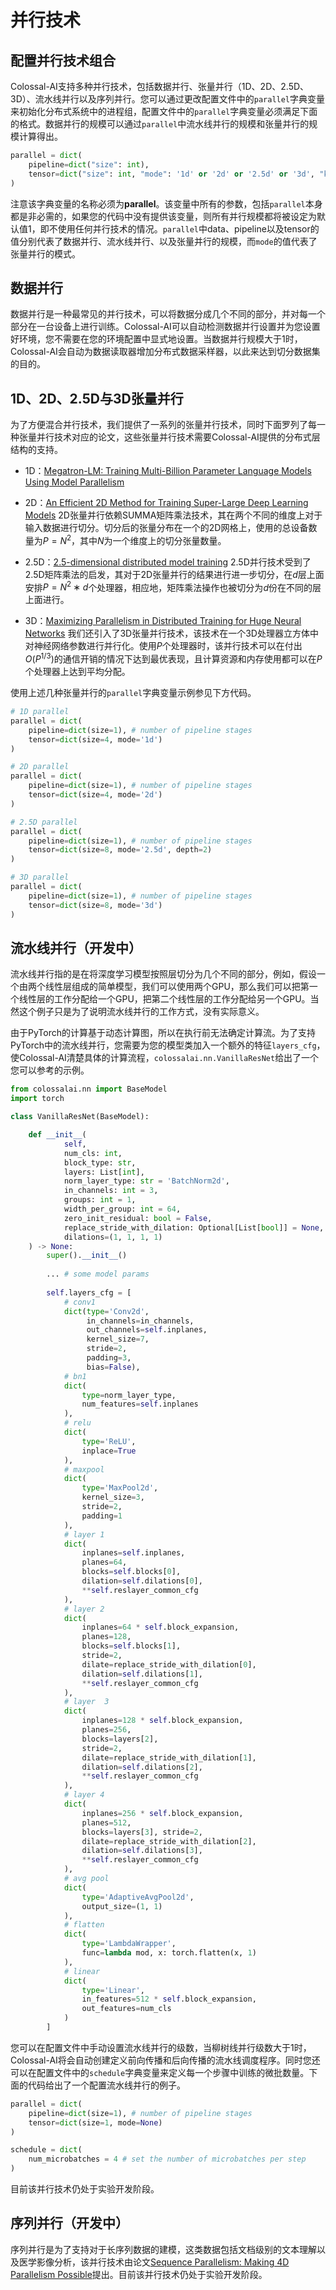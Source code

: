 # 并行技术

## 配置并行技术组合

Colossal-AI支持多种并行技术，包括数据并行、张量并行（1D、2D、2.5D、3D）、流水线并行以及序列并行。您可以通过更改配置文件中的`parallel`字典变量来初始化分布式系统中的进程组，配置文件中的`parallel`字典变量必须满足下面的格式。数据并行的规模可以通过`parallel`中流水线并行的规模和张量并行的规模计算得出。

```python
parallel = dict(
    pipeline=dict("size": int),
    tensor=dict("size": int, "mode": '1d' or '2d' or '2.5d' or '3d', "kwargs": Any)
)
```

注意该字典变量的名称必须为**parallel**。该变量中所有的参数，包括`parallel`本身都是非必需的，如果您的代码中没有提供该变量，则所有并行规模都将被设定为默认值1，即不使用任何并行技术的情况。`parallel`中data、pipeline以及tensor的值分别代表了数据并行、流水线并行、以及张量并行的规模，而`mode`的值代表了张量并行的模式。

## 数据并行

数据并行是一种最常见的并行技术，可以将数据分成几个不同的部分，并对每一个部分在一台设备上进行训练。Colossal-AI可以自动检测数据并行设置并为您设置好环境，您不需要在您的环境配置中显式地设置。当数据并行规模大于1时，Colossal-AI会自动为数据读取器增加分布式数据采样器，以此来达到切分数据集的目的。

## 1D、2D、2.5D与3D张量并行

为了方便混合并行技术，我们提供了一系列的张量并行技术，同时下面罗列了每一种张量并行技术对应的论文，这些张量并行技术需要Colossal-AI提供的分布式层结构的支持。
- 1D：[Megatron-LM: Training Multi-Billion Parameter Language Models Using Model Parallelism](https://arxiv.org/abs/1909.08053)

- 2D：[An Efficient 2D Method for Training Super-Large Deep Learning Models](https://arxiv.org/abs/2104.05343)
2D张量并行依赖SUMMA矩阵乘法技术，其在两个不同的维度上对于输入数据进行切分。切分后的张量分布在一个的2D网格上，使用的总设备数量为$P = N^2$，其中$N$为一个维度上的切分张量数量。

- 2.5D：[2.5-dimensional distributed model training](https://arxiv.org/abs/2105.14500)
2.5D并行技术受到了2.5D矩阵乘法的启发，其对于2D张量并行的结果进行进一步切分，在$d$层上面安排$P = N^2 ∗ d$个处理器，相应地，矩阵乘法操作也被切分为$d$份在不同的层上面进行。

- 3D：[Maximizing Parallelism in Distributed Training for Huge Neural Networks](https://arxiv.org/abs/2105.14450)
我们还引入了3D张量并行技术，该技术在一个3D处理器立方体中对神经网络参数进行并行化。使用$P$个处理器时，该并行技术可以在付出$O(P^{1/3})$的通信开销的情况下达到最优表现，且计算资源和内存使用都可以在$P$个处理器上达到平均分配。

使用上述几种张量并行的`parallel`字典变量示例参见下方代码。

```python
# 1D parallel
parallel = dict(
    pipeline=dict(size=1), # number of pipeline stages
    tensor=dict(size=4, mode='1d')
)

# 2D parallel
parallel = dict(
    pipeline=dict(size=1), # number of pipeline stages
    tensor=dict(size=4, mode='2d')
)

# 2.5D parallel
parallel = dict(
    pipeline=dict(size=1), # number of pipeline stages
    tensor=dict(size=8, mode='2.5d', depth=2)
)

# 3D parallel
parallel = dict(
    pipeline=dict(size=1), # number of pipeline stages
    tensor=dict(size=8, mode='3d')
)
```

## 流水线并行（开发中）

流水线并行指的是在将深度学习模型按照层切分为几个不同的部分，例如，假设一个由两个线性层组成的简单模型，我们可以使用两个GPU，那么我们可以把第一个线性层的工作分配给一个GPU，把第二个线性层的工作分配给另一个GPU。当然这个例子只是为了说明流水线并行的工作方式，没有实际意义。

由于PyTorch的计算基于动态计算图，所以在执行前无法确定计算流。为了支持PyTorch中的流水线并行，您需要为您的模型类加入一个额外的特征`layers_cfg`，使Colossal-AI清楚具体的计算流程，`colossalai.nn.VanillaResNet`给出了一个您可以参考的示例。

```python
from colossalai.nn import BaseModel
import torch

class VanillaResNet(BaseModel):

    def __init__(
            self,
            num_cls: int,
            block_type: str,
            layers: List[int],
            norm_layer_type: str = 'BatchNorm2d',
            in_channels: int = 3,
            groups: int = 1,
            width_per_group: int = 64,
            zero_init_residual: bool = False,
            replace_stride_with_dilation: Optional[List[bool]] = None,
            dilations=(1, 1, 1, 1)
    ) -> None:
        super().__init__()
        
        ... # some model params
        
        self.layers_cfg = [
            # conv1
            dict(type='Conv2d',
                 in_channels=in_channels,
                 out_channels=self.inplanes,
                 kernel_size=7,
                 stride=2,
                 padding=3,
                 bias=False),
            # bn1
            dict(
                type=norm_layer_type,
                num_features=self.inplanes
            ),
            # relu
            dict(
                type='ReLU',
                inplace=True
            ),
            # maxpool
            dict(
                type='MaxPool2d',
                kernel_size=3,
                stride=2,
                padding=1
            ),
            # layer 1
            dict(
                inplanes=self.inplanes,
                planes=64,
                blocks=self.blocks[0],
                dilation=self.dilations[0],
                **self.reslayer_common_cfg
            ),
            # layer 2
            dict(
                inplanes=64 * self.block_expansion,
                planes=128,
                blocks=self.blocks[1],
                stride=2,
                dilate=replace_stride_with_dilation[0],
                dilation=self.dilations[1],
                **self.reslayer_common_cfg
            ),
            # layer  3
            dict(
                inplanes=128 * self.block_expansion,
                planes=256,
                blocks=layers[2],
                stride=2,
                dilate=replace_stride_with_dilation[1],
                dilation=self.dilations[2],
                **self.reslayer_common_cfg
            ),
            # layer 4
            dict(
                inplanes=256 * self.block_expansion,
                planes=512,
                blocks=layers[3], stride=2,
                dilate=replace_stride_with_dilation[2],
                dilation=self.dilations[3],
                **self.reslayer_common_cfg
            ),
            # avg pool
            dict(
                type='AdaptiveAvgPool2d',
                output_size=(1, 1)
            ),
            # flatten
            dict(
                type='LambdaWrapper',
                func=lambda mod, x: torch.flatten(x, 1)
            ),
            # linear
            dict(
                type='Linear',
                in_features=512 * self.block_expansion,
                out_features=num_cls
            )
        ]
```

您可以在配置文件中手动设置流水线并行的级数，当柳树线并行级数大于1时，Colossal-AI将会自动创建定义前向传播和后向传播的流水线调度程序。同时您还可以在配置文件中的`schedule`字典变量来定义每一个步骤中训练的微批数量。下面的代码给出了一个配置流水线并行的例子。

```python
parallel = dict(
    pipeline=dict(size=1), # number of pipeline stages
    tensor=dict(size=1, mode=None)
)

schedule = dict(
    num_microbatches = 4 # set the number of microbatches per step
)
```
目前该并行技术仍处于实验开发阶段。

## 序列并行（开发中）

序列并行是为了支持对于长序列数据的建模，这类数据包括文档级别的文本理解以及医学影像分析，该并行技术由论文[Sequence Parallelism: Making 4D Parallelism Possible](https://arxiv.org/abs/2105.13120)提出。目前该并行技术仍处于实验开发阶段。
